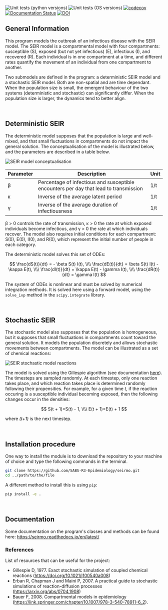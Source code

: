 ![Unit tests (python versions)](https://github.com/SABS-R3-Epidemiology/seirmo/workflows/Unit%20tests%20(python%20versions)/badge.svg)
![Unit tests (OS versions)](https://github.com/SABS-R3-Epidemiology/seirmo/workflows/Unit%20tests%20(OS%20versions)/badge.svg)
[![codecov](https://codecov.io/gh/SABS-R3-Epidemiology/seirmo/branch/main/graph/badge.svg?token=D1P3CMQTDP)](https://codecov.io/gh/SABS-R3-Epidemiology/seirmo)
[![Documentation Status](https://readthedocs.org/projects/seirmo/badge/?version=latest)](https://seirmo.readthedocs.io/en/latest/?badge=latest)
[![DOI](https://zenodo.org/badge/305993178.svg)](https://doi.org/10.5281/zenodo.14422644)

## General Information

This program models the outbreak of an infectious disease with the SEIR model. The SEIR model is a compartmental model with four compartments: susceptible (S), exposed (but not yet infectious) (E), infectious (I), and recovered (R). Each individual is in one compartment at a time, and different rates quantify the movement of an individual from one compartment to another.

Two submodels are defined in the program: a deterministic SEIR model and a stochastic SEIR model. Both are non-spatial and are time dependant. When the population size is small, the emergent behaviour of the two systems (deterministic and stochastic) can significantly differ. When the population size is larger, the dynamics tend to better align.

&nbsp;

## Deterministic SEIR

The deterministic model supposes that the population is large and well-mixed, and that small fluctuations in compartments do not impact the general solution. The conceptualisation of the model is illustrated below, and the parameters are described in a table below.

![SEIR model conceptualisation](./images/SEIR_model.png)

| Parameter     | Description                                                                             | Unit |
| ------------- | --------------------------------------------------------------------------------------- | ---- |
| β             | Percentage of infectious and susceptible encounters per day that lead to transmission   | 1/t  |
| κ             | Inverse of the average latent period                                                    | 1/t  |
| γ             | Inverse of the average duration of infectiousness                                       | 1/t  |

β > 0 controls the rate of transmission, κ > 0 the rate at which exposed individuals become infectious, and γ > 0 the rate at which individuals recover. The model also requires initial conditions for each compartment: S(0), E(0), I(0), and R(0), which represent the initial number of people in each category.

The deterministic model solves this set of ODEs:

$$
\frac{dS(t)}{dt} = - \beta S(t) I(t), \\\\
\frac{dE(t)}{dt} = \beta S(t) I(t) - \kappa E(t), \\\\
\frac{dI(t)}{dt} = \kappa E(t) - \gamma I(t), \\\\
\frac{dR(t)}{dt} = \gamma I(t)
$$

The system of ODEs is nonlinear and must be solved by numerical integration methods. It is solved here using a forward model, using the `solve_ivp` method in the `scipy.integrate` library.

&nbsp;

## Stochastic SEIR

The stochastic model also supposes that the population is homogeneous, but it supposes that small fluctuations in compartments count toward the general solution. It models the population discretely and allows stochastic movements between compartments. The model can be illustrated as a set of chemical reactions:

![SEIR stochastic model reactions](./images/SEIR_stochastic_reactions.png)

The model is solved using the Gillespie algorithm (see documentation [here](https://en.wikipedia.org/wiki/Gillespie_algorithm)). The timesteps are sampled randomly. At each timestep, only one reaction takes place, and which reaction takes place is determined randomly following their propensities. For example, for a given time _t_, if the reaction occuring is a susceptible individual becoming exposed, then the following changes occur in the densities:

$$
S(t + 1)=S(t) - 1, \\\\
E(t + 1)=E(t) + 1
$$

where _(t+1)_ is the next timestep.

&nbsp;

## Installation procedure

One way to install the module is to download the repository to your machine of choice and type the following commands in the terminal.
```bash
git clone https://github.com/SABS-R3-Epidemiology/seirmo.git
cd ../path/to/the/file
```

A different method to install this is using `pip`:

```bash
pip install -e .
```

&nbsp;

## Documentation

Some documentation on the program's classes and methods can be found here: https://seirmo.readthedocs.io/en/latest/

### References
List of resources that can be useful for the project:
* Gillespie D, 1977. Exact stochastic simulation of coupled chemical reactions (https://doi.org/10.1021/j100540a008)
* Erban R, Chapman J and Maini P, 2007. A practical guide to stochastic simulations of reaction-diffusion processes (https://arxiv.org/abs/0704.1908)
* Bauer F, 2008. Compartmental models in epidemiology (https://link.springer.com/chapter/10.1007/978-3-540-78911-6_2).
